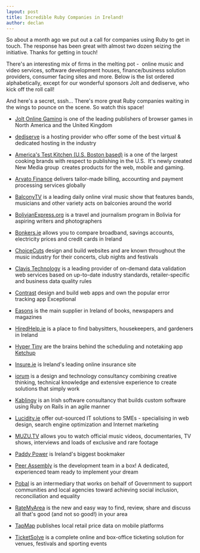 ```yaml
---
layout: post
title: Incredible Ruby Companies in Ireland!
author: declan
---
```


So about a month ago we put out a call for companies using Ruby to get in touch. The response has been great with almost two dozen seizing the initiative. Thanks for getting in touch!

There's an interesting mix of firms in the melting pot -  online music and video services, software development houses, finance/business solution providers, consumer facing sites and more. Below is the list ordered alphabetically, except for our wonderful sponsors Jolt and dediserve, who kick off the roll call!

And here's a secret, sssh... There's more great Ruby companies waiting in the wings to pounce on the scene. So watch this space!



	
  * [Jolt Online Gaming](http://joltonline.com/) is one of the leading publishers of browser games in North America and the United Kingdom

	
  * [dediserve](https://dediserve.com/) is a hosting provider who offer some of the best virtual & dedicated hosting in the industry

	
  * [America's Test Kitchen (U.S. Boston based)](http://www.americastestkitchen.com) is a one of the largest  cooking brands with respect to publishing in the U.S.  It's newly created New  Media group  creates products for the web, mobile and  gaming.

	
  * [Arvato Finance](http://www.arvatofinance.com/) delivers tailor-made billing, accounting and payment processing services globally

	
  * [BalconyTV](http://www.balconytv.com/) is a leading daily online viral music show that features bands, musicians and other variety acts on balconies around the world

	
  * [BolivianExpress.org](http://www.bolivianexpress.org/) is a travel and journalism program in Bolivia for aspiring writers and photographers

	
  * [Bonkers.ie](http://www.bonkers.ie/) allows you to compare broadband, savings accounts, electricity prices and credit cards in Ireland

	
  * [ChoiceCuts](http://www.workwithchoicecuts.com/) design and build websites and are known throughout the music industry for their concerts, club nights and festivals

	
  * [Clavis Technology](http://www.clavistechnology.com/) is a leading provider of on-demand data validation web services based on up-to-date industry standards, retailer-specific and business data quality rules

	
  * [Contrast](http://www.contrast.ie/) design and build web apps and own  the popular error tracking app Exceptional

	
  * [Easons](http://www.eason.ie/) is the main supplier in Ireland of books, newspapers and magazines

	
  * [HiredHelp.ie](http://hiredhelp.ie/) is a place to find babysitters, housekeepers, and gardeners in Ireland

	
  * [Hyper Tiny](http://www.hypertiny.ie/) are the brains behind the scheduling and notetaking app [Ketchup](http://www.useketchup.com/)

	
  * [Insure.ie](http://www.insure.ie/) is Ireland's leading online insurance site

	
  * [iorum](http://iorum.ie/) is a design and technology consultancy combining creative  thinking, technical knowledge and extensive experience to create  solutions that simply work

	
  * [Kablingy](http://kablingy.ie/) is an Irish software consultancy that builds custom software using Ruby on Rails in an agile  manner

	
  * [Lucidity.ie](http://www.lucidity.ie/) offer out-sourced IT solutions to SMEs - specialising in web design, search engine optimization and Internet marketing

	
  * [MUZU.TV](http://www.muzu.tv) allows you to watch official music videos, documentaries, TV shows, interviews and loads of exclusive and rare footage

	
  * [Paddy Power](http://www.paddypower.com) is Ireland's biggest bookmaker

	
  * [Peer Assembly](http://peerassembly.com/) is the development team in a box! A dedicated, experienced team ready to implement your dream

	
  * [Pobal](https://www.pobal.ie/) is an intermediary that works on behalf of Government to support communities and local agencies toward achieving social inclusion, reconciliation and equality

	
  * [RateMyArea](http://dublin.ratemyarea.com/) is the new and easy way to find, review, share and discuss all that's good (and not so good!) in your area

	
  * [TapMap](http://www.tapmap.com/) publishes local retail price data on mobile platforms

	
  * [TicketSolve](http://www.ticketsolve.com/) is a complete online and box-office ticketing solution for venues, festivals and sporting events


